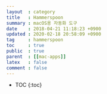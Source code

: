 ```yaml
---
layout  : category
title   : Hammerspoon
summary : macOS용 자동화 도구
date    : 2018-04-21 11:18:23 +0900
updated : 2020-02-18 20:58:09 +0900
tag     : hammerspoon
toc     : true
public  : true
parent  : [[mac-apps]]
latex   : false
comment : false
---
```

* TOC
{:toc}

